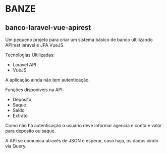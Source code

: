 # BANZE

## banco-laravel-vue-apirest
Um pequeno projeto para criar um sistema básico de banco ultilizando APIrest laravel e JPA VueJS.


Tecnologias Ultilizadas:
- Laravel API
- VueJS

A aplicação ainda não tem autenticação.

Funções disponiveis na API:
- Deposito
- Saque
- Saldo
- Extrato

Como não há autenticação o usuário deve informar agencia e conta e valor para deposito ou saque.

A API se comunica através de JSON e esperar, caso haja, os dados vindo via Query.
